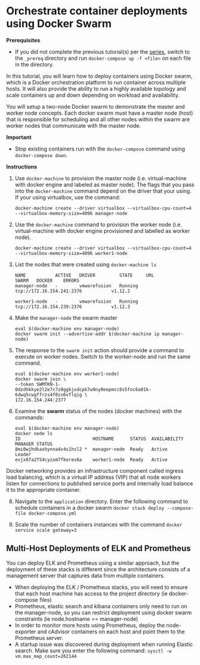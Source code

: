 # Orchestrate container deployments using Docker Swarm

**Prerequisites**
 * If you did not complete the previous tutorial(s) per the [series](../master/README.md), switch to the `_prereq` directory and run `docker-compose up -f <file>` on each file in the directory.

In this tutorial, you will learn how to deploy containers using Docker swarm, which is a Docker orchestration platform to run container across multiple hosts. It will also provide the ability to run a highly available topology and scale containers up and down depending on workload and availability.

You will setup a two-node Docker swarm to demonstrate the master and worker node concepts. Each docker swarm must have a master node (host) that is responsible for scheduling and all other nodes within the swarm are worker nodes that communicate with the master node. 

**Important**
 * Stop existing containers run with the `docker-compose` command using `docker-compose down`.

 **Instructions**

1. Use `docker-machine` to provision the master node (i.e. virtual-machine with docker engine and labeled as master node). The flags that you pass into the `docker-machine` command depend on the driver that your using. If your using virtualbox, use the command:

	`docker-machine create --driver virtualbox --virtualbox-cpu-count=4 --virtualbox-memory-size=4096 manager-node`

2. Use the `docker-machine` command to provision the worker node (i.e. virtual-machine with docker engine provisioned and labelled as worker node).

	`docker-machine create --driver virtualbox --virtualbox-cpu-count=4 --virtualbox-memory-size=4096 worker1-node`

3. List the nodes that were created using `docker-machine ls`
	```
	NAME           ACTIVE   DRIVER         STATE     URL                         SWARM   DOCKER    ERRORS
	manager-node   -        vmwarefusion   Running   tcp://172.16.154.241:2376           v1.12.2

	worker1-node   -        vmwarefusion   Running   tcp://172.16.154.239:2376           v1.12.3
	```
4. Make the `manager-node` the swarm master 
	```
	eval $(docker-machine env manager-node)
	docker swarm init --advertise-addr $(docker-machine ip manager-node)
	```
5. The response to the `swarm init` action should provide a command to execute on worker nodes. Switch to the worker-node and run the same command.
	```
	eval $(docker-machine env worker1-node)
	docker swarm join \
	--token SWMTKN-1-0dzdhkkye2l2e7c7z0ggkjxdcpk7w9ny0eepmcc8s5foc6a01k-6dwq5cwgffrzs4f0in6vflqig \
	172.16.154.244:2377
	```
6. Examine the **swarm** status of the nodes (docker machines) with the commands:
	```
	eval $(docker-machine env manager-node)
	docker node ls
	ID                           HOSTNAME      STATUS  AVAILABILITY  MANAGER STATUS
	8mi0wjhdkaxhynna4v4s1hsl2 *  manager-node  Ready   Active        Leader
	evjx87a2f54cyzom7fkorev6a    worker1-node  Ready   Active
	```
	
Docker networking provides an infrastructure component called ingress load balancing, which is a virtual IP address (VIP) that all node workers listen for connections to published service ports and internally load balance it to the appropriate container.

8. Navigate to the `application` directory. Enter the following command to schedule containers in a docker swarm
	`docker stack deploy --compose-file docker-compose.yml `

9. Scale the number of containers instances with the command
	`docker service scale gateway=3`

## Multi-Host Deployments of ELK and Prometheus

You can deploy ELK and Prometheus using a similar approach, but the deployment of these stacks is different since the architecture consists of a management server that captures data from multiple containers.
* When deploying the ELK / Prometheus stacks, you will need to ensure that each host machine has access to the project directory (ie docker-compose files)
* Prometheus, elastic search and kibana containers only need to run on the manager-node, so you can restrict deployment using docker swarm constraints (ie node.hostname == manager-node)
* In order to monitor more hosts using Prometheus, deploy the node-exporter and cAdvisor containers on each host and point them to the Prometheus server.
* A startup issue was discovered during deployment when running Elastic search. Make sure you enter the following command: `sysctl -w vm.max_map_count=262144`


